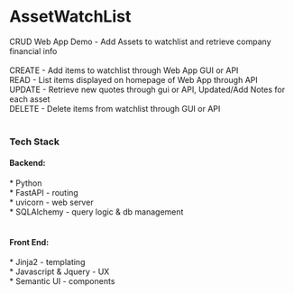 # AssetWatchList
CRUD Web App Demo - Add Assets to watchlist and retrieve company financial info <br />
<br />
CREATE - Add items to watchlist through Web App GUI or API <br />
READ - List items displayed on homepage of Web App through API <br />
UPDATE - Retrieve new quotes through gui or API, Updated/Add Notes for each asset <br />
DELETE - Delete items from watchlist through GUI or API <br />
<br />
<h3>Tech Stack</h3>
<h4>Backend:</h4>
* Python <br />
* FastAPI - routing <br />
* uvicorn - web server <br />
* SQLAlchemy - query logic & db management <br />
<br />
<h4>Front End:</h4>
* Jinja2 - templating <br />
* Javascript & Jquery - UX <br />
* Semantic UI - components <br />

